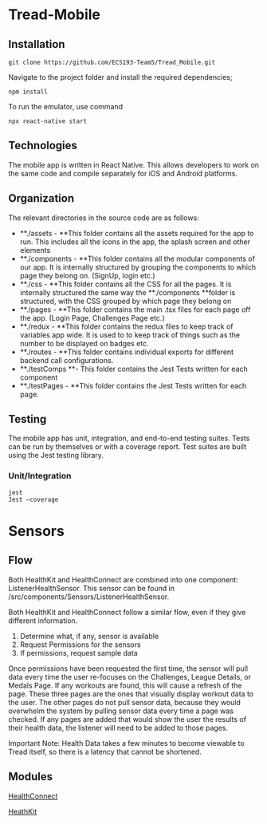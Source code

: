 # Tread-Mobile


## Installation


```
git clone https://github.com/ECS193-Team5/Tread_Mobile.git
```


Navigate to the project folder and install the required dependencies;


```
npm install
```


To run the emulator, use command


```
npx react-native start
```



## Technologies

The mobile app is written in React Native. This allows developers to work on the same code and compile separately for iOS and Android platforms.


## Organization

The relevant directories in the source code are as follows:



* **./assets - **This folder contains all the assets required for the app to run. This includes all the icons in the app, the splash screen and other elements
* **./components - **This folder contains all the modular components of our app. It is internally structured by grouping the components to which page they belong on. (SignUp, login etc.)
* **./css - **This folder contains all the CSS for all the pages. It is internally structured the same way the **./components **folder is structured, with the CSS grouped by which page they belong on
* **./pages - **This folder contains the main .tsx files for each page off the app. (Login Page, Challenges Page etc.)
* **./redux - **This folder contains the redux files to keep track of variables app wide. It is used to to keep track of things such as the number to be displayed on badges etc. 
* **./routes - **This folder contains individual exports for different backend call configurations. 
* **./testComps **- This folder contains the Jest Tests written for each component
* **./testPages - **This folder contains the Jest Tests written for each page.


## Testing

The mobile app has unit, integration, and end-to-end testing suites. Tests can be run by themselves or with a coverage report. Test suites are built using the Jest testing library.


### Unit/Integration


```
jest
Jest –coverage
```



# Sensors


## Flow

Both HealthKit and HealthConnect are combined into one component: ListenerHealthSensor. This sensor can be found in /src/components/Sensors/ListenerHealthSensor.

Both HealthKit and HealthConnect follow a similar flow, even if they give different information.



1. Determine what, if any, sensor is available
2. Request Permissions for the sensors
3. If permissions, request sample data

Once permissions have been requested the first time, the sensor will pull data every time the user re-focuses on the Challenges, League Details, or Medals Page. If any workouts are found, this will cause a refresh of the page. These three pages are the ones that visually display workout data to the user. The other pages do not pull sensor data, because they would overwhelm the system by pulling sensor data every time a page was checked. If any pages are added that would show the user the results of their health data, the listener will need to be added to those pages.

Important Note: Health Data takes a few minutes to become viewable to Tread itself, so there is a latency that cannot be shortened.


## Modules

[HealthConnect](https://www.npmjs.com/package/react-native-health-connect)

[HeathKit](https://www.npmjs.com/package/react-native-health)

